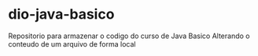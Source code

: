 # dio-java-basico
Repositorio para armazenar o codigo do curso de Java Basico
Alterando o conteudo de um arquivo de forma local